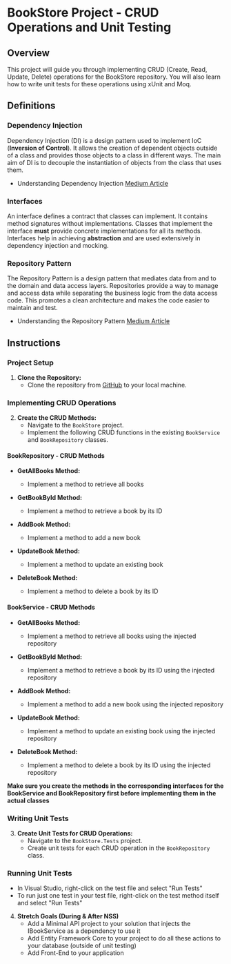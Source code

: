 # BookStore Project - CRUD Operations and Unit Testing

## Overview

This project will guide you through implementing CRUD (Create, Read, Update, Delete) operations for the BookStore repository. You will also learn how to write unit tests for these operations using xUnit and Moq.

## Definitions

### Dependency Injection
Dependency Injection (DI) is a design pattern used to implement IoC (**Inversion of Control**). It allows the creation of dependent objects outside of a class and provides those objects to a class in different ways. The main aim of DI is to decouple the instantiation of objects from the class that uses them.
- Understanding Dependency Injection [Medium Article](https://medium.com/@avinash.dhumal/understanding-dependency-injection-a-practical-guide-with-c-examples-aee44eacee32)

### Interfaces
An interface defines a contract that classes can implement. It contains method signatures without implementations. Classes that implement the interface **must** provide concrete implementations for all its methods. Interfaces help in achieving **abstraction** and are used extensively in dependency injection and mocking.

### Repository Pattern
The Repository Pattern is a design pattern that mediates data from and to the domain and data access layers. Repositories provide a way to manage and access data while separating the business logic from the data access code. This promotes a clean architecture and makes the code easier to maintain and test.
- Understanding the Repository Pattern [Medium Article](https://medium.com/@chandrashekharsingh25/understanding-the-repository-pattern-in-c-net-with-examples-51f02c4074ba)

## Instructions

### Project Setup

1. **Clone the Repository:**
   - Clone the repository from [GitHub](https://github.com/your-repo/BookStore) to your local machine.

### Implementing CRUD Operations

2. **Create the CRUD Methods:**
   - Navigate to the `BookStore` project.
   - Implement the following CRUD functions in the existing `BookService` and `BookRepository` classes.

#### BookRepository - CRUD Methods

- **GetAllBooks Method:**
  - Implement a method to retrieve all books

- **GetBookById Method:**
  - Implement a method to retrieve a book by its ID
    
- **AddBook Method:**
  - Implement a method to add a new book

- **UpdateBook Method:**
  - Implement a method to update an existing book

- **DeleteBook Method:**
  - Implement a method to delete a book by its ID

#### BookService - CRUD Methods

- **GetAllBooks Method:**
  - Implement a method to retrieve all books using the injected repository

- **GetBookById Method:**
  - Implement a method to retrieve a book by its ID using the injected repository
    
- **AddBook Method:**
  - Implement a method to add a new book using the injected repository

- **UpdateBook Method:**
  - Implement a method to update an existing book using the injected repository

- **DeleteBook Method:**
  - Implement a method to delete a book by its ID using the injected repository

**Make sure you create the methods in the corresponding interfaces for the BookService and BookRepository first before implementing them in the actual classes**

### Writing Unit Tests

3. **Create Unit Tests for CRUD Operations:**
   - Navigate to the `BookStore.Tests` project.
   - Create unit tests for each CRUD operation in the `BookRepository` class.

### Running Unit Tests
- In Visual Studio, right-click on the test file and select "Run Tests"
- To run just one test in your test file, right-click on the test method itself and select "Run Tests"

4. **Stretch Goals (During & After NSS)**
   - Add a Minimal API project to your solution that injects the IBookService as a dependency to use it
   - Add Entity Framework Core to your project to do all these actions to your database (outside of unit testing)
   - Add Front-End to your application
